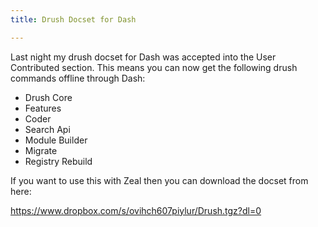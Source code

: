 ```yaml
---
title: Drush Docset for Dash

---
```

Last night my drush docset for Dash was accepted into the User Contributed section. This means you can now get the following drush commands offline through Dash:

* Drush Core
* Features
* Coder
* Search Api
* Module Builder
* Migrate
* Registry Rebuild

If you want to use this with Zeal then you can download the docset from here:

https://www.dropbox.com/s/ovihch607piylur/Drush.tgz?dl=0
